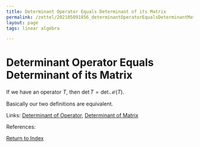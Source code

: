 ```yaml
---
title: Determinant Operator Equals Determinant of its Matrix
permalink: /zettel/202105091856_determinantOperatorEqualsDeterminantMatrix
layout: page
tags: linear algebra

---
```

# Determinant Operator Equals Determinant of its Matrix

If we have an operator $T$, then $\textrm{det} \, T = \textrm{det} \, \mathcal{M}(T)$.

Basically our two definitions are equivalent.

Links: [Determinant of Operator](202105091734_determinantOperatorDefinition), [Determinant of Matrix](202105091818_determinantMatrix)

References: 

[Return to Index](index)